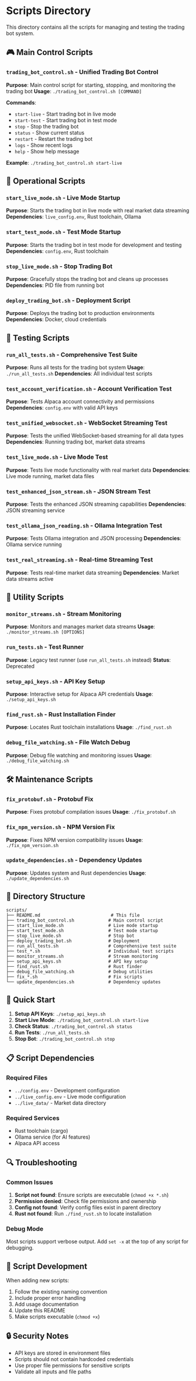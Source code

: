 # Scripts Directory

This directory contains all the scripts for managing and testing the trading bot system.

## 🎮 Main Control Scripts

### `trading_bot_control.sh` - Unified Trading Bot Control
**Purpose**: Main control script for starting, stopping, and monitoring the trading bot
**Usage**: `./trading_bot_control.sh [COMMAND]`

**Commands**:
- `start-live` - Start trading bot in live mode
- `start-test` - Start trading bot in test mode  
- `stop` - Stop the trading bot
- `status` - Show current status
- `restart` - Restart the trading bot
- `logs` - Show recent logs
- `help` - Show help message

**Example**: `./trading_bot_control.sh start-live`

## 🚀 Operational Scripts

### `start_live_mode.sh` - Live Mode Startup
**Purpose**: Starts the trading bot in live mode with real market data streaming
**Dependencies**: `live_config.env`, Rust toolchain, Ollama

### `start_test_mode.sh` - Test Mode Startup  
**Purpose**: Starts the trading bot in test mode for development and testing
**Dependencies**: `config.env`, Rust toolchain

### `stop_live_mode.sh` - Stop Trading Bot
**Purpose**: Gracefully stops the trading bot and cleans up processes
**Dependencies**: PID file from running bot

### `deploy_trading_bot.sh` - Deployment Script
**Purpose**: Deploys the trading bot to production environments
**Dependencies**: Docker, cloud credentials

## 🧪 Testing Scripts

### `run_all_tests.sh` - Comprehensive Test Suite
**Purpose**: Runs all tests for the trading bot system
**Usage**: `./run_all_tests.sh`
**Dependencies**: All individual test scripts

### `test_account_verification.sh` - Account Verification Test
**Purpose**: Tests Alpaca account connectivity and permissions
**Dependencies**: `config.env` with valid API keys

### `test_unified_websocket.sh` - WebSocket Streaming Test
**Purpose**: Tests the unified WebSocket-based streaming for all data types
**Dependencies**: Running trading bot, market data streams

### `test_live_mode.sh` - Live Mode Test
**Purpose**: Tests live mode functionality with real market data
**Dependencies**: Live mode running, market data files

### `test_enhanced_json_stream.sh` - JSON Stream Test
**Purpose**: Tests the enhanced JSON streaming capabilities
**Dependencies**: JSON streaming service

### `test_ollama_json_reading.sh` - Ollama Integration Test
**Purpose**: Tests Ollama integration and JSON processing
**Dependencies**: Ollama service running

### `test_real_streaming.sh` - Real-time Streaming Test
**Purpose**: Tests real-time market data streaming
**Dependencies**: Market data streams active

## 🔧 Utility Scripts

### `monitor_streams.sh` - Stream Monitoring
**Purpose**: Monitors and manages market data streams
**Usage**: `./monitor_streams.sh [OPTIONS]`

### `run_tests.sh` - Test Runner
**Purpose**: Legacy test runner (use `run_all_tests.sh` instead)
**Status**: Deprecated

### `setup_api_keys.sh` - API Key Setup
**Purpose**: Interactive setup for Alpaca API credentials
**Usage**: `./setup_api_keys.sh`

### `find_rust.sh` - Rust Installation Finder
**Purpose**: Locates Rust toolchain installations
**Usage**: `./find_rust.sh`

### `debug_file_watching.sh` - File Watch Debug
**Purpose**: Debug file watching and monitoring issues
**Usage**: `./debug_file_watching.sh`

## 🛠️ Maintenance Scripts

### `fix_protobuf.sh` - Protobuf Fix
**Purpose**: Fixes protobuf compilation issues
**Usage**: `./fix_protobuf.sh`

### `fix_npm_version.sh` - NPM Version Fix
**Purpose**: Fixes NPM version compatibility issues
**Usage**: `./fix_npm_version.sh`

### `update_dependencies.sh` - Dependency Updates
**Purpose**: Updates system and Rust dependencies
**Usage**: `./update_dependencies.sh`

## 📁 Directory Structure

```
scripts/
├── README.md                           # This file
├── trading_bot_control.sh             # Main control script
├── start_live_mode.sh                 # Live mode startup
├── start_test_mode.sh                 # Test mode startup
├── stop_live_mode.sh                  # Stop bot
├── deploy_trading_bot.sh              # Deployment
├── run_all_tests.sh                   # Comprehensive test suite
├── test_*.sh                          # Individual test scripts
├── monitor_streams.sh                 # Stream monitoring
├── setup_api_keys.sh                  # API key setup
├── find_rust.sh                       # Rust finder
├── debug_file_watching.sh             # Debug utilities
├── fix_*.sh                           # Fix scripts
└── update_dependencies.sh             # Dependency updates
```

## 🚀 Quick Start

1. **Setup API Keys**: `./setup_api_keys.sh`
2. **Start Live Mode**: `./trading_bot_control.sh start-live`
3. **Check Status**: `./trading_bot_control.sh status`
4. **Run Tests**: `./run_all_tests.sh`
5. **Stop Bot**: `./trading_bot_control.sh stop`

## 📋 Script Dependencies

### Required Files
- `../config.env` - Development configuration
- `../live_config.env` - Live mode configuration
- `../live_data/` - Market data directory

### Required Services
- Rust toolchain (cargo)
- Ollama service (for AI features)
- Alpaca API access

## 🔍 Troubleshooting

### Common Issues
1. **Script not found**: Ensure scripts are executable (`chmod +x *.sh`)
2. **Permission denied**: Check file permissions and ownership
3. **Config not found**: Verify config files exist in parent directory
4. **Rust not found**: Run `./find_rust.sh` to locate installation

### Debug Mode
Most scripts support verbose output. Add `set -x` at the top of any script for debugging.

## 📝 Script Development

When adding new scripts:
1. Follow the existing naming convention
2. Include proper error handling
3. Add usage documentation
4. Update this README
5. Make scripts executable (`chmod +x`)

## 🔒 Security Notes

- API keys are stored in environment files
- Scripts should not contain hardcoded credentials
- Use proper file permissions for sensitive scripts
- Validate all inputs and file paths
